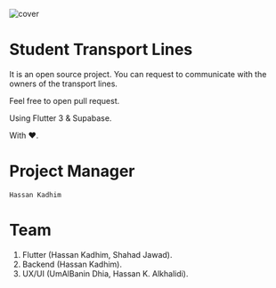 ![cover](https://user-images.githubusercontent.com/5357529/204332967-033f1514-d373-4cdb-a600-b5d28c6a0dca.jpg)


# Student Transport Lines
It is an open source project. You can request to communicate with the owners of the transport lines.

Feel free to open pull request.


Using Flutter 3 & Supabase.

With ❤️.
# Project Manager
    Hassan Kadhim
# Team
1. Flutter (Hassan Kadhim, Shahad Jawad).
2. Backend (Hassan Kadhim).
3. UX/UI (UmAlBanin Dhia, Hassan K. Alkhalidi).
